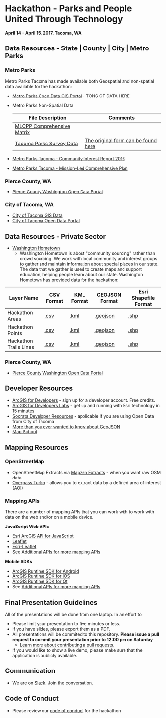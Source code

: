 # Hackathon - Parks and People United Through Technology   
__April 14 - April 15, 2017. Tacoma, WA__


## Data Resources - State | County | City | Metro Parks

### Metro Parks
Metro Parks Tacoma has made available both Geospatial and non-spatial data available for the hackathon:

* [Metro Parks Open Data GIS Portal](http://mpthackathon-mpt.opendata.arcgis.com/datasets) - TONS OF DATA HERE

* Metro Parks Non-Spatial Data

  |File Description   | Comments  |
  |---|---|
  |[MLCPP Comprehensive Matrix](https://github.com/MetroParksTacoma/hackathon/blob/master/data/metro_parks/MLCPP%20Comprehensive%20Matrix.xlsx)|   |
  | [Tacoma Parks Survey Data](https://github.com/MetroParksTacoma/hackathon/blob/master/data/metro_parks/TacomaParksSurvey%20Data%20for%20MLCPP.xlsx) | [The original form can be found here](https://github.com/MetroParksTacoma/hackathon/blob/master/data/metro_parks/MPTacoma%20-Survey%20November%206_final.pdf)  |

* [Metro Parks Tacoma - Community Interest Report 2016](https://github.com/MetroParksTacoma/hackathon/blob/master/assets/publicrelations-marketing/Metro_Parks_Tacoma_Survey_Findings%20Report_January_25_2016.pdf)

* [Metro Parks Tacoma - Mission-Led Comprehensive Plan](https://github.com/MetroParksTacoma/hackathon/blob/master/assets/publicrelations-marketing/MLCPP_Final_Report.pdf)

### Pierce County, WA
* [Pierce County Washington Open Data Portal](http://gisdata-piercecowa.opendata.arcgis.com/)

### City of Tacoma, WA
* [City of Tacoma GIS Data](http://wspdsmap.ci.tacoma.wa.us/samples/disclaimer.asp?theOption=2)
* [City of Tacoma Open Data Portal](https://data.cityoftacoma.org/browse)

## Data Resources - Private Sector

* [Washington Hometown](http://www.washingtonhometown.com/)
  - Washington Hometown is about "community sourcing" rather than crowd sourcing. We work with local community and interest groups to gather and maintain information about special places in our state. The data that we gather is used to create maps and support education, helping people learn about our state.  Washington Hometown has provided data for the hackathon:
  
  
| Layer Name  	|  CSV Format 	|  KML Format 	|  GEOJSON Format 	|  Esri Shapefile Format 	|
|---	|---	|---	|---	|---	|
| Hackathon Areas  	|  [.csv](data/washington_hometown/Hackathon_Areas.csv) 	|  [.kml](data/washington_hometown/Hackathon_Areas.kml) 	| [.geojson](data/washington_hometown/Hackathon_Areas.geojson)  	|   [.shp](data/washington_hometown/Hackathon_Areas.zip)	|
| Hackathon Points  	|  [.csv](data/washington_hometown/Hackathon_Points.csv) 	| [.kml](data/washington_hometown/Hackathon_Points.kml)  	|  [.geojson](data/washington_hometown/Hackathon_Points.geojson) 	|  [.shp](data/washington_hometown/Hackathon_Points.shp) 	|
| Hackathon Trails Lines  	|  [.csv](data/washington_hometown/HackathonTrails_Lines.csv) 	|  [.kml](data/washington_hometown/HackathonTrails_Lines.kml) 	|  [.geojson](data/washington_hometown/HackathonTrails_Lines.geojson) 	|  [.shp](data/washington_hometown/HackathonTrails_Lines.shp) 	|


### Pierce County, WA
* [Pierce County Washington Open Data Portal](http://gisdata-piercecowa.opendata.arcgis.com/)


## Developer Resources

* [ArcGIS for Developers](https://developers.arcgis.com/) - sign up for a developer account.  Free credits.
* [ArcGIS for Developers Labs](https://developers.arcgis.com/labs/) - get up and running with Esri technology in 15 minutes
* [Socrata Developer Resources](https://dev.socrata.com/) - applicable if you are using Open Data from City of Tacoma
* [More than you ever wanted to know about GeoJSON](http://www.macwright.org/2015/03/23/geojson-second-bite.html)
* [Map School](http://mapschool.io/)

## Mapping Resources

### OpenStreetMap

* OpenStreetMap Extracts via [Mapzen Extracts](https://mapzen.com/data/metro-extracts/) - when you want raw OSM data.
* [Overpass Turbo](https://overpass-turbo.eu/) - allows you to extract data by a defined area of interest (AOI)

### Mapping APIs

There are a number of mapping APIs that you can work with to work with data on the web and/or on a mobile device.

**JavaScript Web APIs**

* [Esri ArcGIS API for JavaScript](https://developers.arcgis.com/javascript/ "Esri JavaScript API")
* [Leaflet](http://leafletjs.com/)
* [Esri-Leaflet](https://esri.github.io/esri-leaflet/)
* See [Additional APIs for more mapping APIs](https://github.com/MetroParksTacoma/hackathon/blob/master/additionalapis)


**Mobile SDKs**

* [ArcGIS Runtime SDK for Android](https://developers.arcgis.com/android/)
* [ArcGIS Runtime SDK for iOS](https://developers.arcgis.com/ios/)
* [ArcGIS Runtime SDK for Qt](https://developers.arcgis.com/qt/)
* See [Additional APIs for more mapping APIs](https://github.com/MetroParksTacoma/hackathon/blob/master/additionalapis)

## Final Presentation Guidelines
All of the presentations will be done from one laptop.  In an effort to 
* Please limit your presentation to five minutes or less.
* If you have slides, please export them as a PDF.
* All presentations will be commited to this repository.  **Please issue a pull request to commit your presentation prior to 12:00 pm on Saturday**
  * [Learn more about contributing a pull requests.](https://github.com/Esri/contributing#contributing)
* If you would like to show a live demo, please make sure that the application is publicly available.


## Communication

* We are on [Slack](https://metroparkshackathon.slack.com).  Join the conversation.

## Code of Conduct

* Please review our [code of conduct](https://github.com/MetroParksTacoma/hackathon/blob/master/codeofconduct.md) for the hackathon

